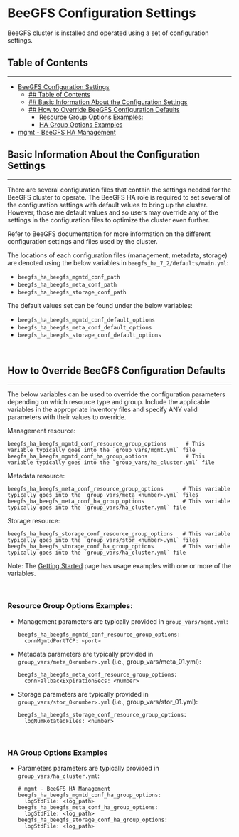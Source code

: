 # BeeGFS Configuration Settings
BeeGFS cluster is installed and operated using a set of configuration settings.

## Table of Contents
------------
- [BeeGFS Configuration Settings](#beegfs-configuration-settings)
  - [## Table of Contents](#-table-of-contents)
  - [## Basic Information About the Configuration Settings](#-basic-information-about-the-configuration-settings)
  - [## How to Override BeeGFS Configuration Defaults](#-how-to-override-beegfs-configuration-defaults)
    - [Resource Group Options Examples:](#resource-group-options-examples)
    - [HA Group Options Examples](#ha-group-options-examples)
- [mgmt - BeeGFS HA Management](#mgmt---beegfs-ha-management)

<a name="basic-information-about-the-configuration-settings"></a>
## Basic Information About the Configuration Settings
------------
There are several configuration files that contain the settings needed for the BeeGFS cluster to operate. The BeeGFS HA 
role is required to set several of the configuration settings with default values to bring up the cluster. However, 
those are default values and so users may override any of the settings in the configuration files to optimize
the cluster even further.

Refer to BeeGFS documentation for more information on the different configuration settings and files used by the 
cluster.

The locations of each configuration files (management, metadata, storage) are denoted using the below variables in
`beegfs_ha_7_2/defaults/main.yml`:
- `beegfs_ha_beegfs_mgmtd_conf_path`
- `beegfs_ha_beegfs_meta_conf_path`
- `beegfs_ha_beegfs_storage_conf_path`

The default values set can be found under the below variables:
- `beegfs_ha_beegfs_mgmtd_conf_default_options`
- `beegfs_ha_beegfs_meta_conf_default_options`
- `beegfs_ha_beegfs_storage_conf_default_options`

<br>

<a name="how-to-override-beegfs-configuration-defaults"></a>
## How to Override BeeGFS Configuration Defaults
--------------------------
The below variables can be used to override the configuration parameters depending on which resource type and group. 
Include the applicable variables in the appropriate inventory files and specify ANY valid parameters with their values 
to override.

Management resource:

    beegfs_ha_beegfs_mgmtd_conf_resource_group_options      # This variable typically goes into the `group_vars/mgmt.yml` file
    beegfs_ha_beegfs_mgmtd_conf_ha_group_options            # This variable typically goes into the `group_vars/ha_cluster.yml` file

Metadata resource:

    beegfs_ha_beegfs_meta_conf_resource_group_options      # This variable typically goes into the `group_vars/meta_<number>.yml` files
    beegfs_ha_beegfs_meta_conf_ha_group_options            # This variable typically goes into the `group_vars/ha_cluster.yml` file

Storage resource:

    beegfs_ha_beegfs_storage_conf_resource_group_options   # This variable typically goes into the `group_vars/stor_<number>.yml` files
    beegfs_ha_beegfs_storage_conf_ha_group_options         # This variable typically goes into the `group_vars/ha_cluster.yml` file


Note: The [Getting Started](getting_started.md) page has usage examples with one or more of the variables. 

<br>

### Resource Group Options Examples:
- Management parameters are typically provided in `group_vars/mgmt.yml`:
  ```
  beegfs_ha_beegfs_mgmtd_conf_resource_group_options:
    connMgmtdPortTCP: <port>
  ```
- Metadata parameters are typically provided in `group_vars/meta_0<number>.yml` (i.e., group_vars/meta_01.yml):
  ``` 
  beegfs_ha_beegfs_meta_conf_resource_group_options:
    connFallbackExpirationSecs: <number>
  ```
- Storage parameters are typically provided in `group_vars/stor_0<number>.yml` (i.e., group_vars/stor_01.yml):
  ```
  beegfs_ha_beegfs_storage_conf_resource_group_options:
    logNumRotatedFiles: <number>
  ```

<br>

### HA Group Options Examples
- Parameters parameters are typically provided in `group_vars/ha_cluster.yml`:
  ```
  # mgmt - BeeGFS HA Management 
  beegfs_ha_beegfs_mgmtd_conf_ha_group_options:
    logStdFile: <log_path>
  beegfs_ha_beegfs_meta_conf_ha_group_options:
    logStdFile: <log_path>
  beegfs_ha_beegfs_storage_conf_ha_group_options:
    logStdFile: <log_path>